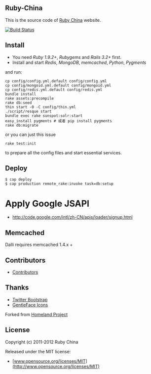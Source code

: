 ## Ruby-China 

This is the source code of [Ruby China](http://ruby-china.org) website.

[![Build
Status](https://secure.travis-ci.org/xiaods/ruby-china.png?branch=master&.png)](http://travis-ci.org/xiaods/ruby-china)

## Install

  * You need *Ruby 1.9.2+*, *Rubygems* and *Rails 3.2+* first.
  * Install and start *Redis*, *MongoDB*, *memcached*, *Python*, *Pygments*

and run:

    cp config/config.yml.default config/config.yml
    cp config/mongoid.yml.default config/mongoid.yml
    cp config/redis.yml.default config/redis.yml
    bundle install
    rake assets:precompile
    rake db:seed
    thin start -O -C config/thin.yml
    ./script/resque start
    bundle exec rake sunspot:solr:start
    easy_install pygments # 或者 pip install pygments
    rake db:migrate

or you can just this issue 


    rake test:init

to prepare all the config files and start essential services.

## Deploy

    $ cap deploy
    $ cap production remote_rake:invoke task=db:setup

# Apply Google JSAPI

* http://code.google.com/intl/zh-CN/apis/loader/signup.html

## Memcached

Dalli requires memcached 1.4.x +

## Contributors

* [Contributors](https://github.com/ruby-china/ruby-china/contributors)

## Thanks

* [Twitter Bootstrap](https://twitter.github.com/bootstrap)
* [GentleFace Icons](http://www.gentleface.com/free_icon_set.html)

Forked from [Homeland Project](https://github.com/huacnlee/homeland)

## License

Copyright (c) 2011-2012 Ruby China

Released under the MIT license:

* [www.opensource.org/licenses/MIT](http://www.opensource.org/licenses/MIT)
